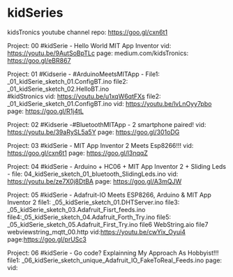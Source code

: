 # kidSeries
kidsTronics youtube channel repo: https://goo.gl/cxn6t1

Project: 00 #kidSerie - Hello World MIT App Inventor vid: https://youtu.be/9AutSoBpTLc page: medium.com/kidsTronics: https://goo.gl/eBR867

Project: 01 #Kidserie - #ArduinoMeetsMITApp - File1: _01_kidSerie_sketch_01.ConfigBT.ino  file2: _01_kidSerie_sketch_02.HelloBT.ino  
            #kidStronics vid: https://youtu.be/u1xqW6qtFXs file2: _01_kidSerie_sketch_01.ConfigBT.ino vid: https://youtu.be/lvLnOyy7pbo   
            page: https://goo.gl/R1j4tL

Project: 02 #Kidserie -#BluetoothMITApp - 2 smartphone paired! vid: https://youtu.be/39aRySL5a5Y page: https://goo.gl/301oDG

Project: 03 #kidSerie - MIT App Inventor 2 Meets Esp8266!!! vid: https://goo.gl/cxn6t1 page: https://goo.gl/l3nqqZ

Project: 04 #kidSerie - Arduino + HC06 + MIT App Inventor 2 + Sliding Leds - file: 04_kidSerie_sketch_01_bluetooth_SlidingLeds.ino vid:               https://youtu.be/ze7X0j8DtBA page: https://goo.gl/A3mQJW

Project: 05 #kidSerie - Adafruit-IO Meets ESP8266, Arduino & MIT App Inventor 2 file1: _05_kidSerie_sketch_01.DHTServer.ino file3: _05_kidSerie_sketch_03.Adafruit_Fisrt_feeds.ino file4:_05_kidSerie_sketch_04.Adafruit_Forth_Try.ino file5: _05_kidSerie_sketch_05.Adafruit_First_Try.ino file6 WebString.aio file7 webviewstring_mqtt_00.http vid:https://youtu.be/cwYix_Oyui4 page:https://goo.gl/prUSc3

Project: 06 #kidSerie - Go code? Explainning My Approach As Hobbyist!!! file1: _06_kidSerie_sketch_unique_Adafruit_IO_FakeToReal_Feeds.ino page: vid:

